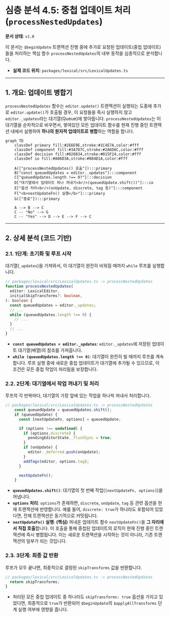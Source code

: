 # 심층 분석 4.5: 중첩 업데이트 처리 (`processNestedUpdates`)

**문서 상태**: `v1.0`

이 문서는 `$beginUpdate` 트랜잭션 진행 중에 추가로 요청된 업데이트(중첩 업데이트)들을 처리하는 핵심 함수 `processNestedUpdates`의 내부 동작을 심층적으로 분석합니다.

-   **실제 코드 위치**: `packages/lexical/src/LexicalUpdates.ts`

---

## 1. 개요: 업데이트 병합기

`processNestedUpdates` 함수는 `editor.update()` 트랜잭션이 실행되는 도중에 추가로 `editor.update()`가 호출될 경우, 이 요청들을 즉시 실행하지 않고 `editor._updates`라는 대기열(Queue)에 쌓아둡니다. `processNestedUpdates`는 이 대기열을 순차적으로 비우면서, 쌓여있던 모든 업데이트 함수를 현재 진행 중인 트랜잭션 내에서 실행하여 **하나의 원자적 업데이트로 병합**하는 역할을 합니다.

```mermaid
graph TD
    classDef primary fill:#2E6E9E,stroke:#1C4E7A,color:#fff
    classDef component fill:#3A7D7C,stroke:#2A6D6C,color:#fff
    classDef decision fill:#028834,stroke:#015F24,color:#fff
    classDef io fill:#A86D3A,stroke:#884D1A,color:#fff

    A(["processNestedUpdates() 호출"]):::primary
    B["const queuedUpdates = editor._updates"]:::component
    C{"queuedUpdates.length !== 0?"}:::decision
    D["대기열에서 업데이트 하나 꺼내기<br/>(queuedUpdate.shift())"]:::io
    E["옵션 처리<br/>(onUpdate, discrete, tag 등)"]:::component
    F["<b>nextUpdateFn() 실행</b>"]:::primary
    G(["종료"]):::primary
    
    A --> B --> C
    C -- "No" --> G
    C -- "Yes" --> D --> E --> F --> C
```

---

## 2. 상세 분석 (코드 기반)

### 2.1. 1단계: 초기화 및 루프 시작

대기열(`_updates`)을 가져와서, 이 대기열이 완전히 비워질 때까지 `while` 루프를 실행합니다.

```typescript
// packages/lexical/src/LexicalUpdates.ts -> processNestedUpdates
function processNestedUpdates(
  editor: LexicalEditor,
  initialSkipTransforms?: boolean,
): boolean {
  const queuedUpdates = editor._updates;
  // ...
  while (queuedUpdates.length !== 0) {
    // ...
  }
  // ...
}
```
-   **`const queuedUpdates = editor._updates`**: `editor._updates`에 저장된 업데이트 대기열(배열)의 참조를 가져옵니다.
-   **`while (queuedUpdates.length !== 0)`**: 대기열이 완전히 빌 때까지 루프를 계속합니다. 루프 실행 중에 새로운 중첩 업데이트가 대기열에 추가될 수 있으므로, 이 조건은 모든 중첩 작업이 처리됨을 보장합니다.

### 2.2. 2단계: 대기열에서 작업 꺼내기 및 처리

루프의 각 반복마다, 대기열의 가장 앞에 있는 작업을 하나씩 꺼내서 처리합니다.

```typescript
// packages/lexical/src/LexicalUpdates.ts -> processNestedUpdates
    const queuedUpdate = queuedUpdates.shift();
    if (queuedUpdate) {
      const [nextUpdateFn, options] = queuedUpdate;

      if (options !== undefined) {
        if (options.discrete) {
          pendingEditorState._flushSync = true;
        }
        if (onUpdate) {
          editor._deferred.push(onUpdate);
        }
        addTags(editor, options.tag);
      }

      nextUpdateFn();
    }
```
-   **`queuedUpdates.shift()`**: 대기열의 첫 번째 작업(`[nextUpdateFn, options]`)을 꺼냅니다.
-   **`options` 처리**: `options`가 존재하면, `discrete`, `onUpdate`, `tag` 등 관련 옵션을 현재 트랜잭션에 반영합니다. 예를 들어, `discrete: true`가 하나라도 포함되어 있었다면, 전체 트랜잭션은 동기적으로 커밋됩니다.
-   **`nextUpdateFn()` 실행**: **(핵심)** 꺼내온 업데이트 함수 `nextUpdateFn()`을 **그 자리에서 직접 호출**합니다. 이 호출을 통해 중첩된 업데이트의 로직이 현재 진행 중인 트랜잭션에 즉시 병합됩니다. 이는 새로운 트랜잭션을 시작하는 것이 아니라, 기존 트랜잭션의 일부가 되는 것입니다.

### 2.3. 3단계: 최종 값 반환

루프가 모두 끝나면, 최종적으로 결정된 `skipTransforms` 값을 반환합니다.

```typescript
// packages/lexical/src/LexicalUpdates.ts -> processNestedUpdates
  return skipTransforms;
}
```
-   처리된 모든 중첩 업데이트 중 하나라도 `skipTransforms: true` 옵션을 가지고 있었다면, 최종적으로 `true`가 반환되어 `$beginUpdate`의 `$applyAllTransforms` 단계 실행 여부에 영향을 줍니다. 